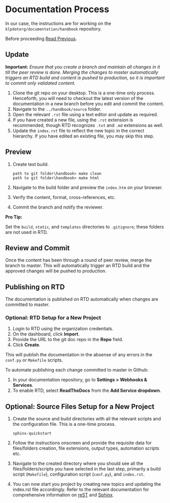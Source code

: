 # Documentation Process

In our case, the instructions are for working on the `klpdotorg/documentation/handbook` repository.

Before proceeding [Read Previous](1_gettingstarted.md).

## Update

**Important:** *Ensure that you create a branch and maintain all changes in it till the peer review is done. Merging the changes to master automatically triggers an RTD build and content is pushed to production, so it is important to commit only validated content.*

1. Clone the git repo on your desktop. This is a one-time only process. Henceforth, you will need to checkout the latest version of the documentation in a new branch before you edit and commit the content.
2. Navigate to the `../handbook/source` folder.
3. Open the relevant `.rst` file using a text editor and update as required.
4. If you have created a new file, using the `.rst` extension is recommended, though RTD recognizes `.txt` and `.md` extensions as well. 
5. Update the `index.rst` file to reflect the new topic in the correct hierarchy. If you have edited an existing file, you may skip this step.

## Preview

1. Create test build. 

    ```
    path to git folder\handbook> make clean
    path to git folder\handbook> make html
    ```

2. Navigate to the build folder and preview the `index.htm` on your browser.
3. Verify the content, format, cross-references, etc.
4. Commit the branch and notify the reviewer.

**Pro Tip:**

Set the `build`, `static`, and `templates` directories to `.gitignore`; these folders are not used in RTD.

## Review and Commit

Once the content has been through a round of peer review, merge the branch to master. This will automatically trigger an RTD build and the approved changes will be pushed to production.

## Publishing on RTD

The documentation is published on RTD automatically when changes are committed to master.

### Optional: RTD Setup for a New Project

1.	Login to RTD using the organization credentials.
2.	On the dashboard, click **Import**.
3.	Provide the URL to the git doc repo in the **Repo** field.
4.	Click **Create**.

This will publish the documentation in the absense of any errors in the `conf.py` or `Makefile` scripts.

To automate publishing each change committed to master in Github:

1.	In your documentation repository, go to **Settings > Webhooks & Services**.
2.	To enable RTD, select **ReadTheDocs** from the **Add Service dropdown**.

## Optional: Source Files Setup for a New Project

1. Create the source and build directories with all the relevant scripts and the configuration file. This is a one-time process.
    
    `sphinx-quickstart`

2. Follow the instructions onscreen and provide the requisite data for files/folders creation, file extensions, output types, automation scripts etc.

3. Navigate to the created directory where you should see all the files/folders/scripts you have selected in the last step, primarily a build script (`Makefile`), configuration script (`conf.py`), and `index.rst`.

4. You can now start you project by creating new topics and updating the index.rst file accordingly. Refer to the relevant documentation for comprehensive information on [reST](http://www.sphinx-doc.org/en/stable/rest.html) and [Sphinx](http://www.sphinx-doc.org/en/stable/index.html). 
